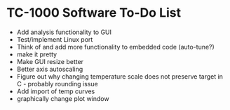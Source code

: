 TC-1000 Software To-Do List
==============================

- Add analysis functionality to GUI
- Test/implement Linux port
- Think of and add more functionality to embedded code (auto-tune?)
- make it pretty
- Make GUI resize better
- Better axis autoscaling
- Figure out why changing temperature scale does not preserve target in C - probably rounding issue
- Add import of temp curves
- graphically change plot window

